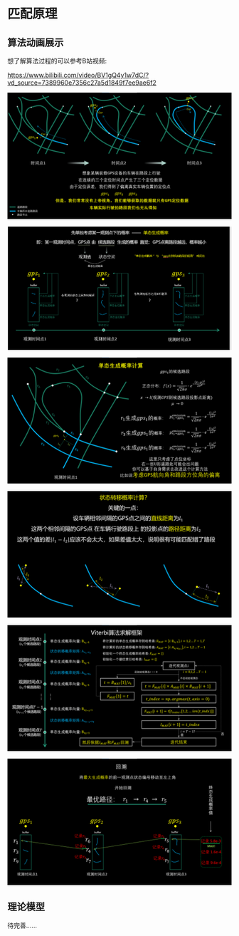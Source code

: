 # 匹配原理

## 算法动画展示
想了解算法过程的可以参考B站视频:

https://www.bilibili.com/video/BV1gQ4y1w7dC/?vd_source=7389960e7356c27a5d1849f7ee9ae6f2

![car_gps.png](source/images/car_gps.png)

![method.png](source/images/method.png)

![单single_p.png](source/images/single_p.png)

![状transition.png](source/images/transition.png)

![viterbi.png](source/images/viterbi.png)

![trace.png](source/images/trace.png)

## 理论模型

待完善......

